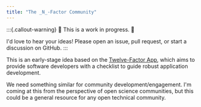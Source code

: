 ```yaml
---
title: "The _N_-Factor Community"
---
```


:::{.callout-warning}
🚧 This is a work in progress. 🚧

I'd love to hear your ideas! Please open an issue, pull request, or start a discussion
on GitHub.
:::

This is an early-stage idea based on the [Twelve-Factor App](https://12factor.net/),
which aims to provide software developers with a checklist to guide robust application
development.

We need something similar for community development/engagement. I'm coming at this from
the perspective of open science communities, but this could be a general resource for
any open technical community.
